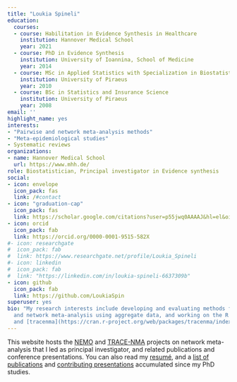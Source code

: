 ```yaml
---
title: "Loukia Spineli"
education:
  courses:
  - course: Habilitation in Evidence Synthesis in Healthcare
    institution: Hannover Medical School
    year: 2021
  - course: PhD in Evidence Synthesis
    institution: University of Ioannina, School of Medicine
    year: 2014
  - course: MSc in Applied Statistics with Specialization in Biostatistics and Biometry
    institution: University of Piraeus
    year: 2010
  - course: BSc in Statistics and Insurance Science
    institution: University of Piraeus
    year: 2008
email: ''
highlight_name: yes
interests:
- "Pairwise and network meta-analysis methods"
- "Meta-epidemiological studies"
- Systematic reviews
organizations:
- name: Hannover Medical School
  url: https://www.mhh.de/
role: Biostatistician, Principal investigator in Evidence synthesis
social:
- icon: envelope
  icon_pack: fas
  link: /#contact
- icon: "graduation-cap"
  icon_pack: fas
  link: https://scholar.google.com/citations?user=p55jwq0AAAAJ&hl=el&oi=ao
- icon: orcid
  icon_pack: fab
  link: https://orcid.org/0000-0001-9515-582X
#- icon: researchgate
#  icon_pack: fab
#  link: https://www.researchgate.net/profile/Loukia_Spineli
#- icon: linkedin
#  icon_pack: fab
#  link: "https://linkedin.com/in/loukia-spineli-6637309b"
- icon: github
  icon_pack: fab
  link: https://github.com/LoukiaSpin
superuser: yes
bio: "My research interests include developing and evaluating methods for pairwise
  and network meta-analysis using aggregate data, and working on the R packages [rnmamod](https://cran.r-project.org/web/packages/rnmamod/index.html)
  and [tracenma](https://cran.r-project.org/web/packages/tracenma/index.html)."
---
```


This website hosts the [NEMO](/projects/projects/nemo_project/) and [TRACE-NMA](/projects/projects/tracenma_project/) projects on network meta-analysis that I led as principal investigator, and related publications and conference presentations. You can also read my [resumé](/resume/resume/), and a [list of publications](/publications/publications/) and [contributing presentations](/presentations/presentations/) accumulated since my PhD studies.

<!--- I plan to create posts related to my projects, the [rnmamod](https://cran.r-project.org/web/packages/rnmamod/index.html) and [tracenma](https://cran.r-project.org/web/packages/tracenma/index.html) R packages, which I author. Stay tuned! :smile: --->
